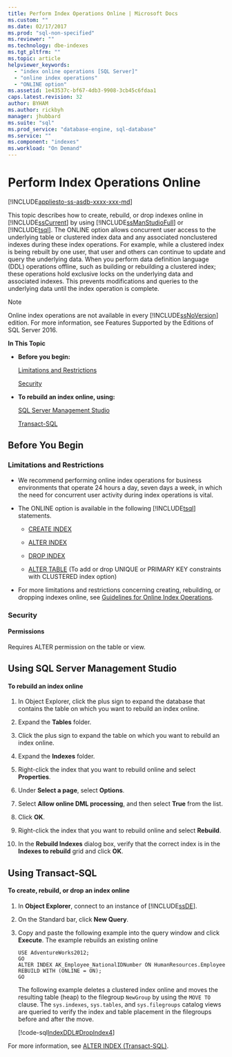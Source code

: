```yaml
---
title: Perform Index Operations Online | Microsoft Docs
ms.custom: ""
ms.date: 02/17/2017
ms.prod: "sql-non-specified"
ms.reviewer: ""
ms.technology: dbe-indexes
ms.tgt_pltfrm: ""
ms.topic: article
helpviewer_keywords: 
  - "index online operations [SQL Server]"
  - "online index operations"
  - "ONLINE option"
ms.assetid: 1e43537c-bf67-4db3-9908-3cb45c6fdaa1
caps.latest.revision: 32
author: BYHAM
ms.author: rickbyh
manager: jhubbard
ms.suite: "sql"
ms.prod_service: "database-engine, sql-database"
ms.service: ""
ms.component: "indexes"
ms.workload: "On Demand"
---
```

# Perform Index Operations Online
[!INCLUDE[appliesto-ss-asdb-xxxx-xxx-md](../../includes/appliesto-ss-asdb-xxxx-xxx-md.md)]

  This topic describes how to create, rebuild, or drop indexes online in [!INCLUDE[ssCurrent](../../includes/sscurrent-md.md)] by using [!INCLUDE[ssManStudioFull](../../includes/ssmanstudiofull-md.md)] or [!INCLUDE[tsql](../../includes/tsql-md.md)]. The ONLINE option allows concurrent user access to the underlying table or clustered index data and any associated nonclustered indexes during these index operations. For example, while a clustered index is being rebuilt by one user, that user and others can continue to update and query the underlying data. When you perform data definition language (DDL) operations offline, such as building or rebuilding a clustered index; these operations hold exclusive locks on the underlying data and associated indexes. This prevents modifications and queries to the underlying data until the index operation is complete.  
  
> [!NOTE]  
>  Online index operations are not available in every [!INCLUDE[ssNoVersion](../../includes/ssnoversion-md.md)] edition. For more information, see Features Supported by the Editions of SQL Server 2016.  
  
 **In This Topic**  
  
-   **Before you begin:**  
  
     [Limitations and Restrictions](#Restrictions)  
  
     [Security](#Security)  
  
-   **To rebuild an index online, using:**  
  
     [SQL Server Management Studio](#SSMSProcedure)  
  
     [Transact-SQL](#TsqlProcedure)  
  
##  <a name="BeforeYouBegin"></a> Before You Begin  
  
###  <a name="Restrictions"></a> Limitations and Restrictions  
  
-   We recommend performing online index operations for business environments that operate 24 hours a day, seven days a week, in which the need for concurrent user activity during index operations is vital.  
  
-   The ONLINE option is available in the following [!INCLUDE[tsql](../../includes/tsql-md.md)] statements.  
  
    -   [CREATE INDEX](../../t-sql/statements/create-index-transact-sql.md)  
  
    -   [ALTER INDEX](../../t-sql/statements/alter-index-transact-sql.md)  
  
    -   [DROP INDEX](../../t-sql/statements/drop-index-transact-sql.md)  
  
    -   [ALTER TABLE](../../t-sql/statements/alter-table-transact-sql.md) (To add or drop UNIQUE or PRIMARY KEY constraints with CLUSTERED index option)  
  
-   For more limitations and restrictions concerning creating, rebuilding, or dropping indexes online, see [Guidelines for Online Index Operations](../../relational-databases/indexes/guidelines-for-online-index-operations.md).  
  
###  <a name="Security"></a> Security  
  
####  <a name="Permissions"></a> Permissions  
 Requires ALTER permission on the table or view.  
  
##  <a name="SSMSProcedure"></a> Using SQL Server Management Studio  
  
#### To rebuild an index online  
  
1.  In Object Explorer, click the plus sign to expand the database that contains the table on which you want to rebuild an index online.  
  
2.  Expand the **Tables** folder.  
  
3.  Click the plus sign to expand the table on which you want to rebuild an index online.  
  
4.  Expand the **Indexes** folder.  
  
5.  Right-click the index that you want to rebuild online and select **Properties**.  
  
6.  Under **Select a page**, select **Options**.  
  
7.  Select **Allow online DML processing**, and then select **True** from the list.  
  
8.  Click **OK**.  
  
9. Right-click the index that you want to rebuild online and select **Rebuild**.  
  
10. In the **Rebuild Indexes** dialog box, verify that the correct index is in the **Indexes to rebuild** grid and click **OK**.  
  
##  <a name="TsqlProcedure"></a> Using Transact-SQL  
  
#### To create, rebuild, or drop an index online  
  
1.  In **Object Explorer**, connect to an instance of [!INCLUDE[ssDE](../../includes/ssde-md.md)].  
  
2.  On the Standard bar, click **New Query**.  
  
3.  Copy and paste the following example into the query window and click **Execute**. The example rebuilds an existing online  
  
    ```  
    USE AdventureWorks2012;  
    GO  
    ALTER INDEX AK_Employee_NationalIDNumber ON HumanResources.Employee  
    REBUILD WITH (ONLINE = ON);  
    GO  
    ```  
  
     The following example deletes a clustered index online and moves the resulting table (heap) to the filegroup `NewGroup` by using the `MOVE TO` clause. The `sys.indexes`, `sys.tables`, and `sys.filegroups` catalog views are queried to verify the index and table placement in the filegroups before and after the move.  
  
     [!code-sql[IndexDDL#DropIndex4](../../relational-databases/indexes/codesnippet/tsql/perform-index-operations_1.sql)]  
  
 For more information, see [ALTER INDEX &#40;Transact-SQL&#41;](../../t-sql/statements/alter-index-transact-sql.md).  
  
  
